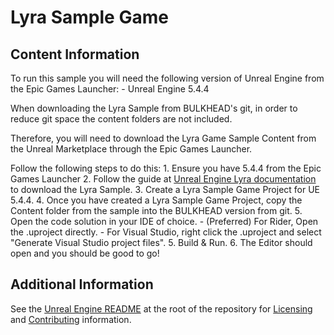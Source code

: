 Lyra Sample Game
===

Content Information
----
To run this sample you will need the following version of Unreal Engine from the Epic Games Launcher:
	- Unreal Engine 5.4.4

When downloading the Lyra Sample from BULKHEAD's git, in order to reduce git space the content folders are not included.

Therefore, you will need to download the Lyra Game Sample Content from the Unreal Marketplace through the Epic Games Launcher.

Follow the following steps to do this:
	1. Ensure you have 5.4.4 from the Epic Games Launcher
	2. Follow the guide at [Unreal Engine Lyra documentation](https://dev.epicgames.com/documentation/en-us/unreal-engine/lyra-sample-game-in-unreal-engine?application_version=5.4) to download the Lyra Sample.
	3. Create a Lyra Sample Game Project for UE 5.4.4.
	4. Once you have created a Lyra Sample Game Project, copy the Content folder from the sample into the BULKHEAD version from git.
	5. Open the code solution in your IDE of choice.
		- (Preferred) For Rider, Open the .uproject directly.
		- For Visual Studio, right click the .uproject and select "Generate Visual Studio project files".
	5. Build & Run.
	6. The Editor should open and you should be good to go!


Additional Information
----
See the [Unreal Engine README](../../../README.md) at the root of the repository for [Licensing](../../../README.md#licensing) and [Contributing](../../../README.md#contributions) information.